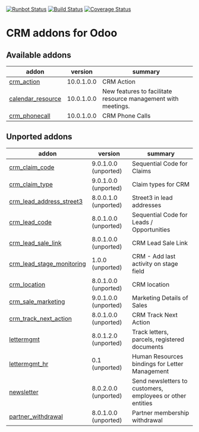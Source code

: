 [![Runbot Status](https://runbot.odoo-community.org/runbot/badge/flat/111/10.0.svg)](https://runbot.odoo-community.org/runbot/repo/github-com-oca-crm-111)
[![Build Status](https://travis-ci.org/OCA/crm.svg?branch=master)](https://travis-ci.org/OCA/crm)
[![Coverage Status](https://img.shields.io/coveralls/OCA/crm.svg)](https://coveralls.io/r/OCA/crm?branch=master)

CRM addons for Odoo
===================

[//]: # (addons)

Available addons
----------------
addon | version | summary
--- | --- | ---
[crm_action](crm_action/) | 10.0.1.0.0 | CRM Action
[calendar_resource](calendar_resource/) | 10.0.1.0.0 | New features to facilitate resource management with meetings.
[crm_phonecall](crm_phonecall/) | 10.0.1.0.0 | CRM Phone Calls


Unported addons
---------------
addon | version | summary
--- | --- | ---
[crm_claim_code](crm_claim_code/) | 9.0.1.0.0 (unported) | Sequential Code for Claims
[crm_claim_type](crm_claim_type/) | 9.0.1.0.0 (unported) | Claim types for CRM
[crm_lead_address_street3](crm_lead_address_street3/) | 8.0.0.1.0 (unported) | Street3 in lead addresses
[crm_lead_code](crm_lead_code/) | 8.0.1.0.0 (unported) | Sequential Code for Leads / Opportunities
[crm_lead_sale_link](crm_lead_sale_link/) | 8.0.1.0.0 (unported) | CRM Lead Sale Link
[crm_lead_stage_monitoring](crm_lead_stage_monitoring/) | 1.0.0 (unported) | CRM - Add last activity on stage field
[crm_location](crm_location/) | 8.0.1.0.0 (unported) | CRM location
[crm_sale_marketing](crm_sale_marketing/) | 9.0.1.0.0 (unported) | Marketing Details of Sales
[crm_track_next_action](crm_track_next_action/) | 8.0.1.0.0 (unported) | CRM Track Next Action
[lettermgmt](lettermgmt/) | 8.0.1.2.0 (unported) | Track letters, parcels, registered documents
[lettermgmt_hr](lettermgmt_hr/) | 0.1 (unported) | Human Resources bindings for Letter Management
[newsletter](newsletter/) | 8.0.2.0.0 (unported) | Send newsletters to customers, employees or other entities
[partner_withdrawal](partner_withdrawal/) | 8.0.1.0.0 (unported) | Partner membership withdrawal

[//]: # (end addons)
